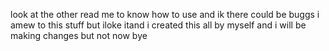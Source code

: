 look at the other read me to know how to use and ik there could be buggs i amew to this stuff but iloke itand i created this all by myself and i will be making changes but not now bye
